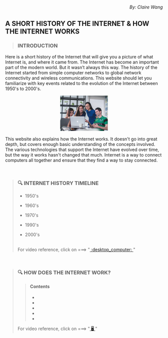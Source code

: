###### <p align="right">  By: Claire Wang </p>

## **A SHORT HISTORY OF THE INTERNET & HOW THE INTERNET WORKS** 


> ### **INTRODUCTION**

Here is a short history of the Internet that will give you a  picture of what Internet is, and where it came from. The Internet has become an important part of the modern world. But it wasn’t always this way. The history of the Internet started from simple computer networks to global network connectivity and wireless communications. This website should let you familiarize with key events related to the evolution of the Internet between 1950's to 2000's.

<p align="center">
  <img width="30%" height="30%" src="https://github.com/clairenjit369/IS601_HW02/blob/main/mimi-thian-vdXMSiX-n6M-unsplash.jpg">
</p>

This website also explains how the Internet works. It doesn't go into great depth, but covers enough basic understanding of the concepts involved. The various technologies that support the Internet have evolved over time, but the way it works hasn't changed that much. Internet is a way to connect computers all together and ensure that they find a way to stay connected.

<br>

> ### :mag: **INTERNET HISTORY TIMELINE**
>
>- 1950's
>
>- 1960's
>
>- 1970's
>
>- 1990's
>
>- 2000's
> <br>
> For video reference, click on ===> "<a href="https://www.youtube.com/watch?v=h8K49dD52WA"> :desktop_computer: </a>"

<br>


> ### :mag: **HOW DOES THE INTERNET WORK?**
>
>> #### **Contents**
>>-
>>-
>>-
>>-
>>-
> For video reference, click on ===> "<a href="https://youtube.com/playlist?list=PLzdnOPI1iJNfMRZm5DDxco3UdsFegvuB7"> :desktop_computer: </a>"

